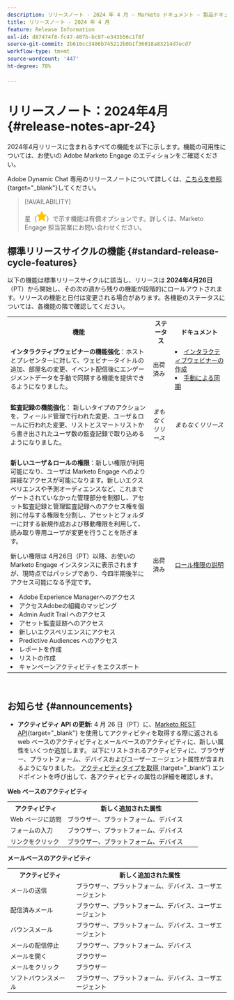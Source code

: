 ```yaml
---
description: リリースノート - 2024 年 4 月 – Marketo ドキュメント – 製品ドキュメント
title: リリースノート - 2024 年 4 月
feature: Release Information
exl-id: d87474f8-fc47-407b-bc97-e343b56c1f8f
source-git-commit: 2b610cc3486b745212b0b1f36018a83214d7ecd7
workflow-type: tm+mt
source-wordcount: '447'
ht-degree: 78%

---
```


# リリースノート：2024年4月 {#release-notes-apr-24}

2024年4月リリースに含まれるすべての機能を以下に示します。機能の可用性については、お使いの Adobe Marketo Engage のエディションをご確認ください。

Adobe Dynamic Chat 専用のリリースノートについて詳しくは、[こちらを参照](/help/marketo/release-notes/dynamic-chat.md){target="_blank"}してください。

>[!AVAILABILITY]
>
>星（![星](assets/yellow-star.png)）で示す機能は有償オプションです。詳しくは、Marketo Engage 担当営業にお問い合わせください。

## 標準リリースサイクルの機能 {#standard-release-cycle-features}

以下の機能は標準リリースサイクルに該当し、リリースは **2024年4月26日**（PT）から開始し、その次の週から残りの機能が段階的にロールアウトされます。リリースの機能と日付は変更される場合があります。各機能のステータスについては、各機能の隣で確認してください。

<table style="table-layout:auto"> 
 <tbody> 
  <tr> 
   <th style="width:65%">機能</th> 
   <th style="width:10%">ステータス</th>
   <th style="width:25%">ドキュメント</th>
  </tr>
     <tr> 
   <td><strong>インタラクティブウェビナーの機能強化</strong>：ホストとプレゼンターに対して、ウェビナータイトルの追加、部屋名の変更、イベント配信後にエンゲージメントデータを手動で同期する機能を提供できるようになりました。</td> 
   <td>出荷済み</td>
   <td><li><a href="/help/marketo/product-docs/demand-generation/events/interactive-webinars/create-an-interactive-webinar.md">インタラクティブウェビナーの作成</a></li>
   <li><a href="/help/marketo/product-docs/demand-generation/events/interactive-webinars/event-workflows.md#manual-sync">手動による同期</a></li></td>
  </tr>
  <tr> 
   <td> </td> 
   <td> </td>
   <td> </td>
  </tr>
    <tr> 
   <td><strong>監査記録の機能強化</strong>：
   新しいタイプのアクションを、フィールド管理で行われた変更、ユーザ＆ロールに行われた変更、リストとスマートリストから書き出されたユーザ数の監査記録で取り込めるようになりました。</td> 
   <td><i>まもなくリリース</i></td>
   <td><i>まもなくリリース</i></td>
  </tr>
  <tr> 
   <td> </td> 
   <td> </td>
   <td> </td>
  </tr>
    <tr> 
   <td><strong>新しいユーザ＆ロールの権限</strong>：新しい権限が利用可能になり、ユーザは Marketo Engage へのより詳細なアクセスが可能になります。新しいエクスペリエンスや予測オーディエンスなど、これまでゲートされていなかった管理部分を制御し、アセット監査記録と管理監査記録へのアクセス権を個別に付与する権限を分割し、アセットとフォルダーに対する新規作成および移動権限を利用して、読み取り専用ユーザが変更を行うことを防ぎます。 
   <p>新しい権限は 4月26日（PT）以降、お使いの Marketo Engage インスタンスに表示されますが、現時点ではパッシブであり、今四半期後半にアクセス可能になる予定です。
   <li>Adobe Experience Managerへのアクセス</li>
   <li>アクセスAdobeの組織のマッピング</li>
   <li>Admin Audit Trail へのアクセス</li>
   <li>アセット監査証跡へのアクセス</li>
   <li>新しいエクスペリエンスにアクセス</li>
   <li>Predictive Audiences へのアクセス</li>
   <li>レポートを作成</li>
   <li>リストの作成</li>
   <li>キャンペーンアクティビティをエクスポート</li>
   </td> 
   <td>出荷済み</td>
   <td><a href="/help/marketo/product-docs/administration/users-and-roles/descriptions-of-role-permissions.md">ロール権限の説明</a></td>
  </tr>
 </tbody> 
</table>
<br/>

## お知らせ {#announcements}

* **アクティビティ API の更新**: 4 月 26 日（PT）に、[Marketo REST API](https://developer.adobe.com/marketo-apis/api/mapi/#tag/Activities){target="_blank"} を使用してアクティビティを取得する際に返される web ベースのアクティビティとメールベースのアクティビティに、新しい属性をいくつか追加します。 以下にリストされるアクティビティに、ブラウザー、プラットフォーム、デバイスおよびユーザーエージェント属性が含まれるようになりました。 [ アクティビティタイプを取得 ](https://developer.adobe.com/marketo-apis/api/mapi/#tag/Activities/operation/getAllActivityTypesUsingGET){target="_blank"} エンドポイントを呼び出して、各アクティビティの属性の詳細を確認します。

**Web ベースのアクティビティ**

<table style="table-layout:auto"> 
 <tbody> 
  <tr> 
   <th style="width:30%">アクティビティ</th> 
   <th style="width:70%">新しく追加された属性</th>
   </tr>
  <tr> 
   <td>Web ページに訪問</td> 
   <td>ブラウザー、プラットフォーム、デバイス</td>
  </tr>
   <tr> 
   <td>フォームの入力</td> 
   <td>ブラウザー、プラットフォーム、デバイス</td>
  </tr>
  <tr> 
   <td>リンクをクリック</td> 
   <td>ブラウザー、プラットフォーム、デバイス</td>
  </tr>
 </tbody> 
</table>

**メールベースのアクティビティ**

<table style="table-layout:auto"> 
 <tbody> 
  <tr> 
   <th style="width:30%">アクティビティ</th> 
   <th style="width:70%">新しく追加された属性</th>
  </tr>
   <tr> 
   <td>メールの送信</td> 
   <td>ブラウザー、プラットフォーム、デバイス、ユーザエージェント</td>
  </tr>
   </tr>
  <tr> 
   <td>配信済みメール</td> 
   <td>ブラウザー、プラットフォーム、デバイス、ユーザエージェント</td>
  </tr>
   <tr> 
   <td>バウンスメール</td> 
   <td>ブラウザー、プラットフォーム、デバイス、ユーザエージェント</td>
  </tr>
  <tr> 
   <td>メールの配信停止</td> 
   <td>ブラウザー、プラットフォーム、デバイス</td>
  </tr>
  <tr> 
   <td>メールを開く</td> 
   <td>ブラウザー</td>
  </tr>
   <tr> 
   <td>メールをクリック</td> 
   <td>ブラウザー</td>
  </tr>
  <tr> 
   <td>ソフトバウンスメール</td> 
   <td>ブラウザー、プラットフォーム、デバイス、ユーザエージェント</td>
  </tr>
 </tbody> 
</table>
